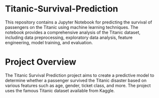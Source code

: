 # Titanic-Survival-Prediction

<p>
This repository contains a Jupyter Notebook for predicting the survival of passengers on the Titanic using machine learning techniques. The notebook provides a comprehensive analysis of the Titanic dataset, including data preprocessing, exploratory data analysis, feature engineering, model training, and evaluation.
</p>

# Project Overview

<p>
The Titanic Survival Prediction project aims to create a predictive model to determine whether a passenger survived the Titanic disaster based on various features such as age, gender, ticket class, and more. The project uses the famous Titanic dataset available from Kaggle.
</p>
